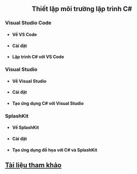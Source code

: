 <h2 align="center"> 
Thiết lập môi trường lập trình C#
</h2>

<div class="header">

<h3>Visual Studio Code</h3>
<ul>
    <h4><li>Về VS Code</li></h4>
    <h4><li>Cài đặt</li></h4>
    <h4><li>Lập trình C# với VS Code</li></h4>
</ul>

<h3>Visual Studio</h3>
<ul>
    <h4><li>Về Visual Studio</li></h4>
    <h4><li>Cài đặt</li></h4>
    <h4><li>Tạo ứng dụng C# với Visual Studio</li></h4>
</ul>


<h3>SplashKit</h3>
<ul>
    <h4><li>Về SplashKit</li></h4>
    <h4><li>Cài đặt</li></h4>
    <h4><li>Tạo ứng dụng đồ họa với C# và SplashKit</li></h4>
</ul>
</div>


## [Tài liệu tham khảo](references.md)
